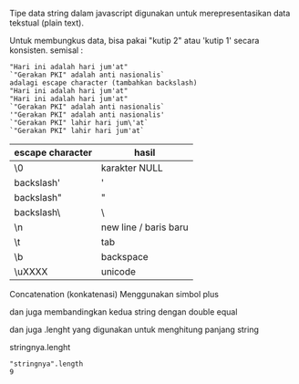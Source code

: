 Tipe data string dalam javascript digunakan untuk merepresentasikan data tekstual (plain text). 

Untuk membungkus data, bisa pakai "kutip 2" atau 'kutip 1' secara konsisten.
semisal :
```
"Hari ini adalah hari jum'at"
`"Gerakan PKI" adalah anti nasionalis`
adalagi escape character (tambahkan backslash)
"Hari ini adalah hari jum'at"
"Hari ini adalah hari jum'at"
`"Gerakan PKI" adalah anti nasionalis`
'"Gerakan PKI" adalah anti nasionalis'
`"Gerakan PKI" lahir hari jum\'at`
`"Gerakan PKI" lahir hari jum'at`
```

| escape character | hasil |
| ----------- | ----------- |
| \0 | karakter NULL |
| backslash\' | ' |
| backslash\" | " |
| backslash\\ | \ |
| \n | new line / baris baru |
| \t | tab |
| \b | backspace |
| \uXXXX | unicode |

Concatenation (konkatenasi)
Menggunakan simbol plus

dan juga membandingkan kedua string dengan double equal

dan juga .lenght yang digunakan untuk menghitung panjang string

stringnya.lenght
```
"stringnya".length
9
```
